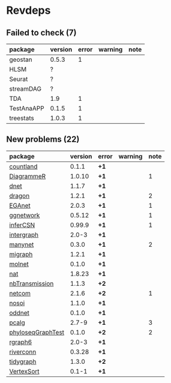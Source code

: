 # Revdeps

## Failed to check (7)

|package    |version |error |warning |note |
|:----------|:-------|:-----|:-------|:----|
|geostan    |0.5.3   |1     |        |     |
|HLSM       |?       |      |        |     |
|Seurat     |?       |      |        |     |
|streamDAG  |?       |      |        |     |
|TDA        |1.9     |1     |        |     |
|TestAnaAPP |0.1.5   |1     |        |     |
|treestats  |1.0.3   |1     |        |     |

## New problems (22)

|package           |version |error  |warning |note |
|:-----------------|:-------|:------|:-------|:----|
|[countland](problems.md#countland)|0.1.1   |__+1__ |        |     |
|[DiagrammeR](problems.md#diagrammer)|1.0.10  |__+1__ |        |1    |
|[dnet](problems.md#dnet)|1.1.7   |__+1__ |        |     |
|[dragon](problems.md#dragon)|1.2.1   |__+1__ |        |2    |
|[EGAnet](problems.md#eganet)|2.0.3   |__+1__ |        |1    |
|[ggnetwork](problems.md#ggnetwork)|0.5.12  |__+1__ |        |1    |
|[inferCSN](problems.md#infercsn)|0.99.9  |__+1__ |        |1    |
|[intergraph](problems.md#intergraph)|2.0-3   |__+1__ |        |     |
|[manynet](problems.md#manynet)|0.3.0   |__+1__ |        |2    |
|[migraph](problems.md#migraph)|1.2.1   |__+1__ |        |     |
|[molnet](problems.md#molnet)|0.1.0   |__+1__ |        |     |
|[nat](problems.md#nat)|1.8.23  |__+1__ |        |     |
|[nbTransmission](problems.md#nbtransmission)|1.1.3   |__+2__ |        |     |
|[netcom](problems.md#netcom)|2.1.6   |__+2__ |        |1    |
|[nosoi](problems.md#nosoi)|1.1.0   |__+1__ |        |     |
|[oddnet](problems.md#oddnet)|0.1.0   |__+1__ |        |     |
|[pcalg](problems.md#pcalg)|2.7-9   |__+1__ |        |3    |
|[phyloseqGraphTest](problems.md#phyloseqgraphtest)|0.1.0   |__+2__ |        |2    |
|[rgraph6](problems.md#rgraph6)|2.0-3   |__+1__ |        |     |
|[riverconn](problems.md#riverconn)|0.3.28  |__+1__ |        |     |
|[tidygraph](problems.md#tidygraph)|1.3.0   |__+2__ |        |     |
|[VertexSort](problems.md#vertexsort)|0.1-1   |__+1__ |        |     |

